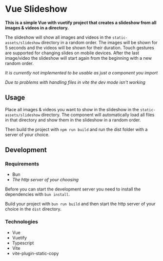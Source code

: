 # Vue Slideshow

**This is a simple Vue with vuetify project that creates a slideshow from all images & videos in a directory.**

The slideshow will show all images and videos in the `static-assets/slideshow` directory in a random order.
The images will be shown for 5 seconds and the videos will be shown for their duration.
Touch gestures are supported for changing slides on mobile devices.
After the last image/video the slideshow will start again from the beginning with a new random order.

_It is currently not implemented to be usable as just a component you import_

_Due to problems with handling files in vite the dev mode isn't working_

## Usage

Place all images & videos you want to show in the slideshow in the `static-assets/slideshow` directory.
The component will automatically load all files in that directory and show them in the slideshow in a random order.

Then build the project with `npm run build` and run the dist folder with a server of your choice.

## Development

### Requirements

- Bun
- _The http server of your choosing_

Before you can start the development server you need to install the dependencies with `bun install`.

Build your project with `bun run build` and then start the http server of your choice in the `dist` directory.

### Technologies

- Vue
- Vuetify
- Typescript
- Vite
- vite-plugin-static-copy